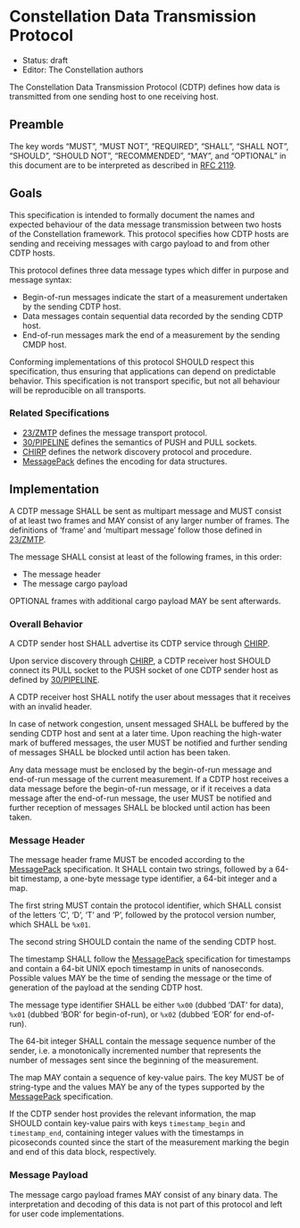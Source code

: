 # Constellation Data Transmission Protocol

* Status: draft
* Editor: The Constellation authors

The Constellation Data Transmission Protocol (CDTP) defines how data is transmitted from one sending host to one receiving host.

## Preamble

The key words “MUST”, “MUST NOT”, “REQUIRED”, “SHALL”, “SHALL NOT”, “SHOULD”, “SHOULD NOT”, “RECOMMENDED”, “MAY”, and “OPTIONAL” in this document are to be interpreted as described in [RFC 2119](http://tools.ietf.org/html/rfc2119).

## Goals

This specification is intended to formally document the names and expected behaviour of the data message transmission between two hosts of the Constellation framework.
This protocol specifies how CDTP hosts are sending and receiving messages with cargo payload to and from other CDTP hosts.

This protocol defines three data message types which differ in purpose and message syntax:

* Begin-of-run messages indicate the start of a measurement undertaken by the sending CDTP host.
* Data messages contain sequential data recorded by the sending CDTP host.
* End-of-run messages mark the end of a measurement by the sending CMDP host.

Conforming implementations of this protocol SHOULD respect this specification, thus ensuring that applications can depend on predictable behavior.
This specification is not transport specific, but not all behaviour will be reproducible on all transports.

### Related Specifications

* [23/ZMTP](http://rfc.zeromq.org/spec:23/ZMTP) defines the message transport protocol.
* [30/PIPELINE](http://rfc.zeromq.org/spec:30/PIPELINE) defines the semantics of PUSH and PULL sockets.
* [CHIRP](https://gitlab.desy.de/constellation/constellation/-/blob/main/docs/protocols/chirp.md) defines the network discovery protocol and procedure.
* [MessagePack](https://github.com/msgpack/msgpack/blob/master/spec.md) defines the encoding for data structures.

## Implementation

A CDTP message SHALL be sent as multipart message and MUST consist of at least two frames and MAY consist of any larger number of frames.
The definitions of ‘frame’ and ‘multipart message’ follow those defined in [23/ZMTP](http://rfc.zeromq.org/spec:23/ZMTP).

The message SHALL consist at least of the following frames, in this order:

* The message header
* The message cargo payload

OPTIONAL frames with additional cargo payload MAY be sent afterwards.

### Overall Behavior

A CDTP sender host SHALL advertise its CDTP service through [CHIRP](https://gitlab.desy.de/constellation/constellation/-/blob/main/docs/protocols/chirp.md).

Upon service discovery through [CHIRP](https://gitlab.desy.de/constellation/constellation/-/blob/main/docs/protocols/chirp.md), a CDTP receiver host SHOULD connect its PULL socket to the PUSH socket of one CDTP sender host as defined by [30/PIPELINE](http://rfc.zeromq.org/spec:30/PIPELINE).

A CDTP receiver host SHALL notify the user about messages that it receives with an invalid header.

In case of network congestion, unsent messaged SHALL be buffered by the sending CDTP host and sent at a later time.
Upon reaching the high-water mark of buffered messages, the user MUST be notified and further sending of messages SHALL be blocked until action has been taken.

Any data message must be enclosed by the begin-of-run message and end-of-run message of the current measurement.
If a CDTP host receives a data message before the begin-of-run message, or if it receives a data message after the end-of-run message, the user MUST be notified and further reception of messages SHALL be blocked until action has been taken.

### Message Header

The message header frame MUST be encoded according to the [MessagePack](https://github.com/msgpack/msgpack/blob/master/spec.md) specification.
It SHALL contain two strings, followed by a 64-bit timestamp, a one-byte message type identifier, a 64-bit integer and a map.

The first string MUST contain the protocol identifier, which SHALL consist of the letters ‘C’, ‘D’, ‘T’ and ‘P’, followed by the protocol version number, which SHALL be `%x01`.

The second string SHOULD contain the name of the sending CDTP host.

The timestamp SHALL follow the [MessagePack](https://github.com/msgpack/msgpack/blob/master/spec.md) specification for timestamps and contain a 64-bit UNIX epoch timestamp in units of nanoseconds.
Possible values MAY be the time of sending the message or the time of generation of the payload at the sending CDTP host.

The message type identifier SHALL be either `%x00` (dubbed ‘DAT‘ for data), `%x01` (dubbed ‘BOR’ for begin-of-run), or `%x02` (dubbed ‘EOR’ for end-of-run).

The 64-bit integer SHALL contain the message sequence number of the sender, i.e. a monotonically incremented number that represents the number of messages sent since the beginning of the measurement.

The map MAY contain a sequence of key-value pairs.
The key MUST be of string-type and the values MAY be any of the types supported by the [MessagePack](https://github.com/msgpack/msgpack/blob/master/spec.md) specification.

If the CDTP sender host provides the relevant information, the map SHOULD contain key-value pairs with keys `timestamp_begin` and `timestamp_end`, containing integer values with the timestamps in picoseconds counted since the start of the measurement marking the begin and end of this data block, respectively.

### Message Payload

The message cargo payload frames MAY consist of any binary data.
The interpretation and decoding of this data is not part of this protocol and left for user code implementations.
